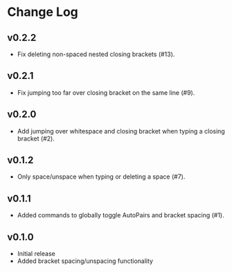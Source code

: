 # Change Log

## v0.2.2

- Fix deleting non-spaced nested closing brackets (#13).

## v0.2.1

- Fix jumping too far over closing bracket on the same line (#9).

## v0.2.0

- Add jumping over whitespace and closing bracket when typing a closing bracket
  (#2).

## v0.1.2

- Only space/unspace when typing or deleting a space (#7).

## v0.1.1

- Added commands to globally toggle AutoPairs and bracket spacing (#1).

## v0.1.0

- Initial release
- Added bracket spacing/unspacing functionality
